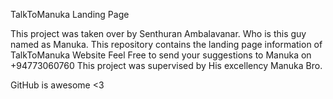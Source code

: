 TalkToManuka Landing Page

This project was taken over by Senthuran Ambalavanar.
Who is this guy named as Manuka.
This repository contains the landing page information of TalkToManuka Website
Feel Free to send your suggestions to Manuka on +94773060760
This project was supervised by His excellency Manuka Bro.

GitHub is awesome <3

